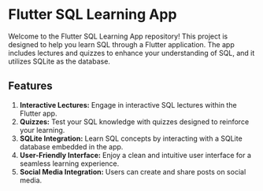 # Flutter SQL Learning App

Welcome to the Flutter SQL Learning App repository! This project is designed to help you learn SQL through a Flutter application. The app includes lectures and quizzes to enhance your understanding of SQL, and it utilizes SQLite as the database.

## Features

1. **Interactive Lectures:** Engage in interactive SQL lectures within the Flutter app.
2. **Quizzes:** Test your SQL knowledge with quizzes designed to reinforce your learning.
3. **SQLite Integration:** Learn SQL concepts by interacting with a SQLite database embedded in the app.
4. **User-Friendly Interface:** Enjoy a clean and intuitive user interface for a seamless learning experience.
5. **Social Media Integration:** Users can create and share posts on social media.

